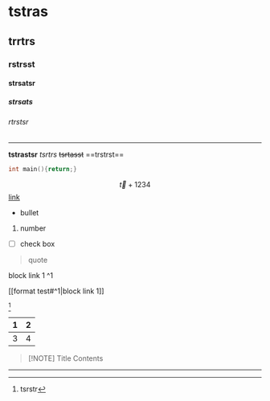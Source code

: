 # tstras
## trrtrs
### rstrsst
#### strsatsr
##### strsats
###### rtrstsr
---
**tstrastsr**
*tsrtrs*
~~tsrtasst~~
==trstrst==
```c++
int main(){return;}
```
$$ \vec{t} + 1234 $$
[link](https://www.youtube.com/watch?v=dQw4w9WgXcQ&pp=0gcJCfwAo7VqN5tD)

- bullet
1. number
- [ ] check box
> quote

block link 1 ^1

[[format test#^1|block link 1]]

[^1]
[^1]: tsrstr

| 1   | 2   |
| --- | --- |
| 3   | 4   |

> [!NOTE] Title
> Contents


---

